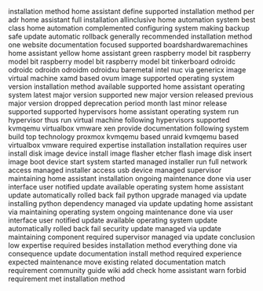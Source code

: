 installation method home assistant define supported installation method per adr home assistant full installation allinclusive home automation system best class home automation complemented configuring system making backup safe update automatic rollback generally recommended installation method one website documentation focused supported boardshardwaremachines home assistant yellow home assistant green raspberry model bit raspberry model bit raspberry model bit raspberry model bit tinkerboard odroidc odroidc odroidn odroidm odroidxu baremetal intel nuc via genericx image virtual machine xamd based ovum image supported operating system version installation method available supported home assistant operating system latest major version supported new major version released previous major version dropped deprecation period month last minor release supported supported hypervisors home assistant operating system run hypervisor thus run virtual machine following hypervisors supported kvmqemu virtualbox vmware xen provide documentation following system build top technology proxmox kvmqemu based unraid kvmqemu based virtualbox vmware required expertise installation installation requires user install disk image device install image flasher etcher flash image disk insert image boot device start system started managed installer run full network access managed installer access usb device managed supervisor maintaining home assistant installation ongoing maintenance done via user interface user notified update available operating system home assistant update automatically rolled back fail python upgrade managed via update installing python dependency managed via update updating home assistant via maintaining operating system ongoing maintenance done via user interface user notified update available operating system update automatically rolled back fail security update managed via update maintaining component required supervisor managed via update conclusion low expertise required besides installation method everything done via consequence update documentation install method required experience expected maintenance move existing related documentation match requirement community guide wiki add check home assistant warn forbid requirement met installation method